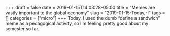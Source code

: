 +++
draft = false
date = 2019-01-15T14:03:28-05:00
title = "Memes are vastly important to the global economy"
slug = "2019-01-15-Today,-I"
tags = []
categories = ["micro"]
+++
Today, I used the dumb “define a sandwich” meme as a pedagogical activity, so I’m feeling pretty good about my semester so far.
